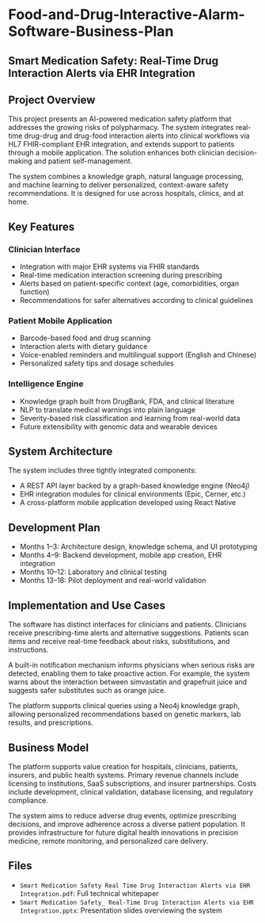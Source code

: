 # Food-and-Drug-Interactive-Alarm-Software-Business-Plan
## Smart Medication Safety: Real-Time Drug Interaction Alerts via EHR Integration

## Project Overview

This project presents an AI-powered medication safety platform that addresses the growing risks of polypharmacy. The system integrates real-time drug-drug and drug-food interaction alerts into clinical workflows via HL7 FHIR-compliant EHR integration, and extends support to patients through a mobile application. The solution enhances both clinician decision-making and patient self-management.

The system combines a knowledge graph, natural language processing, and machine learning to deliver personalized, context-aware safety recommendations. It is designed for use across hospitals, clinics, and at home.

## Key Features

### Clinician Interface

- Integration with major EHR systems via FHIR standards
- Real-time medication interaction screening during prescribing
- Alerts based on patient-specific context (age, comorbidities, organ function)
- Recommendations for safer alternatives according to clinical guidelines

### Patient Mobile Application

- Barcode-based food and drug scanning
- Interaction alerts with dietary guidance
- Voice-enabled reminders and multilingual support (English and Chinese)
- Personalized safety tips and dosage schedules

### Intelligence Engine

- Knowledge graph built from DrugBank, FDA, and clinical literature
- NLP to translate medical warnings into plain language
- Severity-based risk classification and learning from real-world data
- Future extensibility with genomic data and wearable devices

## System Architecture

The system includes three tightly integrated components:

- A REST API layer backed by a graph-based knowledge engine (Neo4j)
- EHR integration modules for clinical environments (Epic, Cerner, etc.)
- A cross-platform mobile application developed using React Native

## Development Plan

- Months 1–3: Architecture design, knowledge schema, and UI prototyping
- Months 4–9: Backend development, mobile app creation, EHR integration
- Months 10–12: Laboratory and clinical testing
- Months 13–18: Pilot deployment and real-world validation

## Implementation and Use Cases

The software has distinct interfaces for clinicians and patients. Clinicians receive prescribing-time alerts and alternative suggestions. Patients scan items and receive real-time feedback about risks, substitutions, and instructions.

A built-in notification mechanism informs physicians when serious risks are detected, enabling them to take proactive action. For example, the system warns about the interaction between simvastatin and grapefruit juice and suggests safer substitutes such as orange juice.

The platform supports clinical queries using a Neo4j knowledge graph, allowing personalized recommendations based on genetic markers, lab results, and prescriptions.

## Business Model

The platform supports value creation for hospitals, clinicians, patients, insurers, and public health systems. Primary revenue channels include licensing to institutions, SaaS subscriptions, and insurer partnerships. Costs include development, clinical validation, database licensing, and regulatory compliance.

The system aims to reduce adverse drug events, optimize prescribing decisions, and improve adherence across a diverse patient population. It provides infrastructure for future digital health innovations in precision medicine, remote monitoring, and personalized care delivery.

## Files

- `Smart Medication Safety Real Time Drug Interaction Alerts via EHR Integration.pdf`: Full technical whitepaper
- `Smart Medication Safety_ Real-Time Drug Interaction Alerts via EHR Integration.pptx`: Presentation slides overviewing the system

